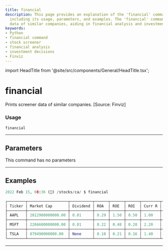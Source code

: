 ```yaml
---
title: financial
description: This page provides an explanation of the 'financial' command in Python,
  including its usage, parameters, and examples. The 'financial' command prints screener
  data of similar companies, aiding in financial analysis and investment decisions.
keywords:
- Python
- financial command
- stock screener
- financial analysis
- investment decisions
- Finviz
---
```


import HeadTitle from '@site/src/components/General/HeadTitle.tsx';

<HeadTitle title="financial - Ca - Stocks - Reference | OpenBB Terminal Docs" />

# financial

Prints screener data of similar companies. [Source: Finviz]

### Usage

```python
financial
```

---

## Parameters

This command has no parameters



---

## Examples

```python
2022 Feb 15, 08:36 (🦋) /stocks/ca/ $ financial
                                                                                Stock Screener
┌────────┬──────────────────┬──────────┬──────┬──────┬──────┬────────┬─────────┬───────────┬─────────┬─────────┬────────┬──────────┬──────────┬────────┬────────┬─────────────┐
│ Ticker │ Market Cap       │ Dividend │ ROA  │ ROE  │ ROI  │ Curr R │ Quick R │ LTDebt/Eq │ Debt/Eq │ Gross M │ Oper M │ Profit M │ Earnings │ Price  │ Change │ Volume      │
├────────┼──────────────────┼──────────┼──────┼──────┼──────┼────────┼─────────┼───────────┼─────────┼─────────┼────────┼──────────┼──────────┼────────┼────────┼─────────────┤
│ AAPL   │ 2812900000000.00 │ 0.01     │ 0.29 │ 1.50 │ 0.50 │ 1.00   │ 1.00    │ 1.48      │ 1.71    │ 0.43    │ 0.31   │ 0.27     │ Jan 27/a │ 168.88 │ 0.00   │ 86185528.00 │
├────────┼──────────────────┼──────────┼──────┼──────┼──────┼────────┼─────────┼───────────┼─────────┼─────────┼────────┼──────────┼──────────┼────────┼────────┼─────────────┤
│ MSFT   │ 2266600000000.00 │ 0.01     │ 0.22 │ 0.48 │ 0.28 │ 2.20   │ 2.20    │ 0.38      │ 0.42    │ 0.69    │ 0.42   │ 0.39     │ Jan 25/a │ 295.00 │ -0.00  │ 36359488.00 │
├────────┼──────────────────┼──────────┼──────┼──────┼──────┼────────┼─────────┼───────────┼─────────┼─────────┼────────┼──────────┼──────────┼────────┼────────┼─────────────┤
│ TSLA   │ 879490000000.00  │ None     │ 0.10 │ 0.21 │ 0.16 │ 1.40   │ 1.10    │ 0.17      │ 0.23    │ 0.25    │ 0.12   │ 0.10     │ Jan 26/a │ 875.76 │ 0.02   │ 22585472.00 │
└────────┴──────────────────┴──────────┴──────┴──────┴──────┴────────┴─────────┴───────────┴─────────┴─────────┴────────┴──────────┴──────────┴────────┴────────┴─────────────┘
```
---
